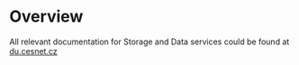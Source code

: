 # Overview

All relevant documentation for Storage and Data services could be found at [du.cesnet.cz](https://du.cesnet.cz/en/navody/sluzby/start)